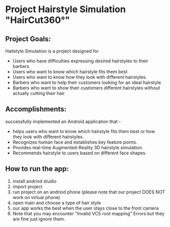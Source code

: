 # Project Hairstyle Simulation "HairCut360°"



## Project Goals:
Haitstyle Simulation is a project designed for 
- Users who have difficulties expressing desired hairstyles to their barbers
- Users who want to know which hairstyle fits them best 
- Users who want to know how they look with different hairstyles.
- Barbers who want to help their customers looking for an ideal hairstyle
- Barbers who want to show their customers different hairstyles without actually cutting their hair



## Accomplishments:
successfully implemented an Android application that -
- helps users who want to know which hairstyle fits them best or how they look with different hairstyles.
- Recognizes human face and establishes key feature points.
- Provides real-time Augmented-Reality 3D hairstyle simulation.
- Recommends hairstyle to users based on different face shapes.



## How to run the app:
1. install andriod studio
2. import project
3. run project on an andriod phone (please note that our project DOES NOT work on virtual phone)
4. open main and choose a type of hair style
5. our app works the best when the user stays close to the front camera
6. Note that you may encounter "Invalid VCS root mapping" Errors but they are fine just ignore them.


